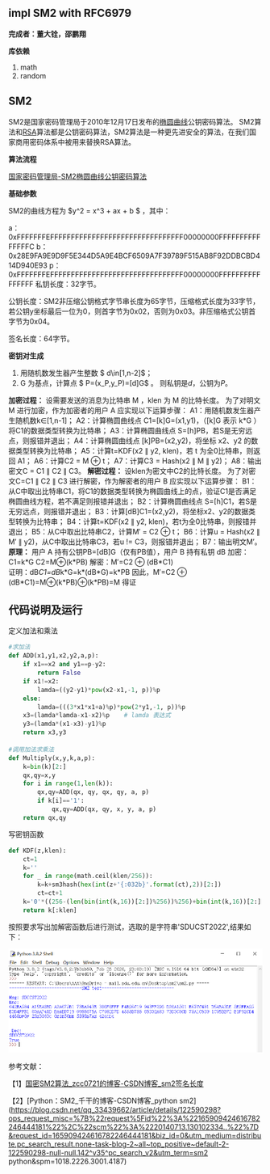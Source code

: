 ## impl SM2 with RFC6979

**完成者：董大铨，邵鹏翔**

**库依赖**

1. math
2. random

## SM2

SM2是国家密码管理局于2010年12月17日发布的[椭圆曲线](https://so.csdn.net/so/search?q=椭圆曲线&spm=1001.2101.3001.7020)公钥密码算法。
SM2算法和[RSA](https://so.csdn.net/so/search?q=RSA&spm=1001.2101.3001.7020)算法都是公钥密码算法，SM2算法是一种更先进安全的算法，在我们国家商用密码体系中被用来替换RSA算法。

**算法流程**

[国家密码管理局-SM2椭圆曲线公钥密码算法](https://sca.gov.cn/sca/xwdt/2010-12/17/1002386/files/b791a9f908bb4803875ab6aeeb7b4e03.pdf)

**基础参数**

SM2的曲线方程为 $y^2 = x^3 + ax + b $ ，其中：

a：0xFFFFFFFEFFFFFFFFFFFFFFFFFFFFFFFFFFFFFFFF00000000FFFFFFFFFFFFFFFC
b：0x28E9FA9E9D9F5E344D5A9E4BCF6509A7F39789F515AB8F92DDBCBD414D940E93
p：0xFFFFFFFEFFFFFFFFFFFFFFFFFFFFFFFFFFFFFFFF00000000FFFFFFFFFFFFFFFF
私钥长度：32字节。

公钥长度：SM2非压缩公钥格式字节串长度为65字节，压缩格式长度为33字节，若公钥y坐标最后一位为0，则首字节为0x02，否则为0x03。非压缩格式公钥首字节为0x04。

签名长度：64字节。

**密钥对生成**

1. 用随机数发生器产生整数 $ d\in[1,n-2]$；
2. G 为基点，计算点 $ P=(x_P,y_P)=[d]G$ 。
   则私钥是$d$，公钥为$P$。

**加密过程：**
    设需要发送的消息为比特串 M ，klen 为 M 的比特长度。
    为了对明文 M 进行加密，作为加密者的用户 A 应实现以下运算步骤：
    A1：用随机数发生器产生随机数k∈[1,n-1]；
    A2：计算椭圆曲线点 C1=[k]G=(x1,y1)，（[k]G 表示 k$*$G ）将C1的数据类型转换为比特串；
    A3：计算椭圆曲线点 S=[h]PB，若S是无穷远点，则报错并退出；
    A4：计算椭圆曲线点 [k]PB=(x2,y2)，将坐标 x2、y2 的数据类型转换为比特串；
    A5：计算t=KDF(x2 ∥ y2, klen)，若 t 为全0比特串，则返回 A1；
    A6：计算C2 = M ⊕ t；
    A7：计算C3 = Hash(x2 ∥ M ∥ y2)；
    A8：输出密文C = C1 ∥ C2 ∥ C3。
**解密过程：**
    设klen为密文中C2的比特长度。
    为了对密文C=C1 ∥ C2 ∥ C3 进行解密，作为解密者的用户 B 应实现以下运算步骤：
    B1：从C中取出比特串C1，将C1的数据类型转换为椭圆曲线上的点，验证C1是否满足椭圆曲线方程，若不满足则报错并退出；
    B2：计算椭圆曲线点 S=[h]C1，若S是无穷远点，则报错并退出；
    B3：计算[dB]C1=(x2,y2)，将坐标x2、y2的数据类型转换为比特串；
    B4：计算t=KDF(x2 ∥ y2, klen)，若t为全0比特串，则报错并退出；
    B5：从C中取出比特串C2，计算M′ = C2 ⊕ t；
    B6：计算u = Hash(x2 ∥ M′ ∥ y2)，从C中取出比特串C3，若u != C3，则报错并退出；
    B7：输出明文M′。
**原理：**
     用户 A 持有公钥PB=[dB]G（仅有PB值），用户 B 持有私钥 dB
     加密：C1=k$*$G  C2=M⊕(k$*$PB)      解密：M′=C2 ⊕ (dB$*$C1)    
     证明：dB*C1=dB*k$*$G=k$*$(dB$*$G)=k$*$PB  因此，M′=C2 ⊕ (dB$*$C1)=M⊕(k$*$PB)⊕(k*PB)=M  得证



## 代码说明及运行

定义加法和乘法

```python
#求加法
def ADD(x1,y1,x2,y2,a,p):
    if x1==x2 and y1==p-y2:
        return False
    if x1!=x2:
        lamda=((y2-y1)*pow(x2-x1,-1, p))%p
    else:
        lamda=(((3*x1*x1+a)%p)*pow(2*y1,-1, p))%p
    x3=(lamda*lamda-x1-x2)%p    # lamda 表达式
    y3=(lamda*(x1-x3)-y1)%p
    return x3,y3

#调用加法求乘法
def Multiply(x,y,k,a,p):
    k=bin(k)[2:]
    qx,qy=x,y
    for i in range(1,len(k)):
        qx,qy=ADD(qx, qy, qx, qy, a, p)
        if k[i]=='1':
            qx,qy=ADD(qx, qy, x, y, a, p)
    return qx,qy

```

写密钥函数

```python
def KDF(z,klen):
    ct=1
    k=''
    for _ in range(math.ceil(klen/256)):
        k=k+sm3hash(hex(int(z+'{:032b}'.format(ct),2))[2:])
        ct=ct+1
    k='0'*((256-(len(bin(int(k,16))[2:])%256))%256)+bin(int(k,16))[2:]
    return k[:klen]
```

按照要求写出加解密函数后进行测试，选取的是字符串'SDUCST2022',结果如下：

![](1.png)

参考文献：

【1】[国密SM2算法_zcc0721的博客-CSDN博客_sm2签名长度](https://blog.csdn.net/u013137970/article/details/84573200)

【2】[Python：SM2_千干的博客-CSDN博客_python sm2](https://blog.csdn.net/qq_33439662/article/details/122590298?ops_request_misc=%7B%22request%5Fid%22%3A%22165909424616782246444181%22%2C%22scm%22%3A%2220140713.130102334..%22%7D&request_id=165909424616782246444181&biz_id=0&utm_medium=distribute.pc_search_result.none-task-blog-2~all~top_positive~default-2-122590298-null-null.142^v35^pc_search_v2&utm_term=sm2 python&spm=1018.2226.3001.4187)